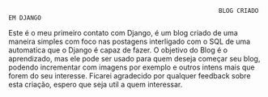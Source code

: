                                                               BLOG CRIADO EM DJANGO
                                                              
                
  Este é o meu primeiro contato com Django, é um blog criado de uma maneira simples com foco nas postagens interligado com o SQL de uma automatica que o Django é capaz de fazer. 
 O objetivo do Blog é o aprendizado, mas ele pode ser usado para quem deseja começar seu blog, podendo incrementar com imagens por exemplo e outros intens mais que forem do seu interesse. 
Ficarei agradecido por qualquer feedback sobre esta criação, espero que seja util a quem interessar. 
                               
 
 
